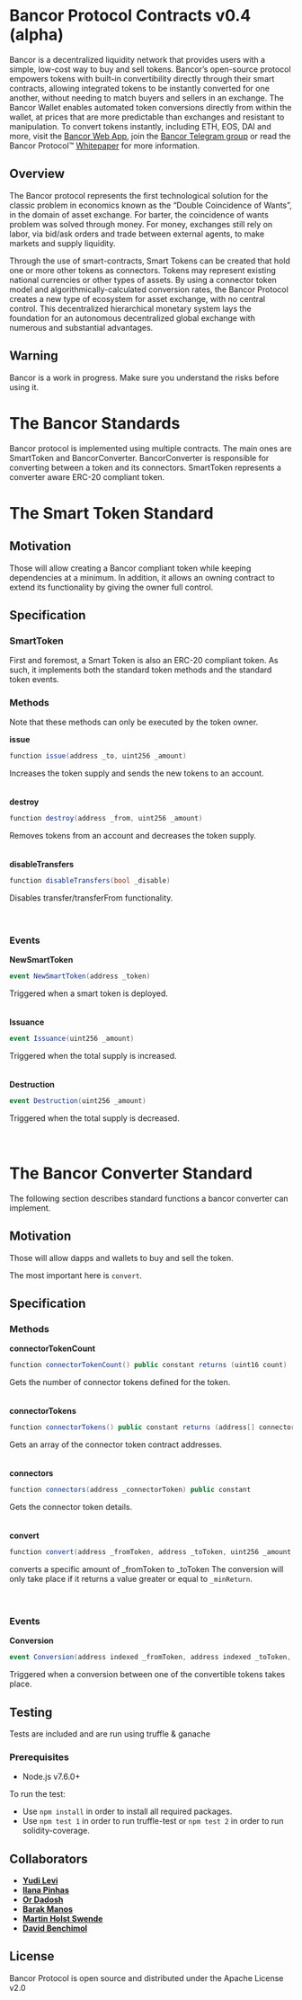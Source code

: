 ﻿# Bancor Protocol Contracts v0.4 (alpha)

Bancor is a decentralized liquidity network that provides users with a simple, low-cost way to buy and sell tokens. Bancor’s open-source protocol empowers tokens with built-in convertibility directly through their smart contracts, allowing integrated tokens to be instantly converted for one another, without needing to match buyers and sellers in an exchange. The Bancor Wallet enables automated token conversions directly from within the wallet, at prices that are more predictable than exchanges and resistant to manipulation. To convert tokens instantly, including ETH, EOS, DAI and more, visit the [Bancor Web App](https://www.bancor.network/communities/5a780b3a287443a5cdea2477?utm_source=social&utm_medium=github&utm_content=readme), join the [Bancor Telegram group](https://t.me/bancor) or read the Bancor Protocol™ [Whitepaper](https://www.bancor.network/whitepaper) for more information.

## Overview
The Bancor protocol represents the first technological solution for the classic problem in economics known as the “Double Coincidence of Wants”, in the domain of asset exchange. For barter, the coincidence of wants problem was solved through money. For money, exchanges still rely on labor, via bid/ask orders and trade between external agents, to make markets and supply liquidity. 

Through the use of smart-contracts, Smart Tokens can be created that hold one or more other tokens as connectors. Tokens may represent existing national currencies or other types of assets. By using a connector token model and algorithmically-calculated conversion rates, the Bancor Protocol creates a new type of ecosystem for asset exchange, with no central control. This decentralized hierarchical monetary system lays the foundation for an autonomous decentralized global exchange with numerous and substantial advantages.

## Warning

Bancor is a work in progress. Make sure you understand the risks before using it.

# The Bancor Standards

Bancor protocol is implemented using multiple contracts. The main ones are SmartToken and BancorConverter.
BancorConverter is responsible for converting between a token and its connectors.
SmartToken represents a converter aware ERC-20 compliant token.

# The Smart Token Standard

## Motivation

Those will allow creating a Bancor compliant token while keeping dependencies at a minimum.
In addition, it allows an owning contract to extend its functionality by giving the owner full control.

## Specification

### SmartToken

First and foremost, a Smart Token is also an ERC-20 compliant token.
As such, it implements both the standard token methods and the standard token events.

### Methods

Note that these methods can only be executed by the token owner.

**issue**
```cs
function issue(address _to, uint256 _amount)
```
Increases the token supply and sends the new tokens to an account.
<br>
<br>
<br>
**destroy**
```cs
function destroy(address _from, uint256 _amount)
```
Removes tokens from an account and decreases the token supply.
<br>
<br>
<br>
**disableTransfers**
```cs
function disableTransfers(bool _disable)
```
Disables transfer/transferFrom functionality.
<br>
<br>
<br>
### Events

**NewSmartToken**
```cs
event NewSmartToken(address _token)
```
Triggered when a smart token is deployed.
<br>
<br>
<br>
**Issuance**
```cs
event Issuance(uint256 _amount)
```
Triggered when the total supply is increased.
<br>
<br>
<br>
**Destruction**
```cs
event Destruction(uint256 _amount)
```
Triggered when the total supply is decreased.
<br>
<br>
<br>

# The Bancor Converter Standard

The following section describes standard functions a bancor converter can implement.

## Motivation

Those will allow dapps and wallets to buy and sell the token.

The most important here is `convert`.

## Specification

### Methods

**connectorTokenCount**
```cs
function connectorTokenCount() public constant returns (uint16 count)
```
Gets the number of connector tokens defined for the token.
<br>
<br>
<br>
**connectorTokens**
```cs
function connectorTokens() public constant returns (address[] connectorTokens)
```
Gets an array of the connector token contract addresses.
<br>
<br>
<br>
**connectors**
```cs
function connectors(address _connectorToken) public constant
```
Gets the connector token details.
<br>
<br>
<br>
**convert**
```cs
function convert(address _fromToken, address _toToken, uint256 _amount, uint256 _minReturn)
```
converts a specific amount of _fromToken to _toToken
The conversion will only take place if it returns a value greater or equal to `_minReturn`.
<br>
<br>
<br>

### Events

**Conversion**
```cs
event Conversion(address indexed _fromToken, address indexed _toToken, address indexed _trader, uint256 _amount, uint256 _return, uint256 _currentPriceN, uint256 _currentPriceD);
```
Triggered when a conversion between one of the convertible tokens takes place.

## Testing
Tests are included and are run using truffle & ganache

### Prerequisites
* Node.js v7.6.0+

To run the test:
- Use `npm install` in order to install all required packages.
- Use `npm test 1` in order to run truffle-test or `npm test 2` in order to run solidity-coverage.

## Collaborators

* **[Yudi Levi](https://github.com/yudilevi)**
* **[Ilana Pinhas](https://github.com/ilanapi)**
* **[Or Dadosh](https://github.com/ordd)**
* **[Barak Manos](https://github.com/barakman)**
* **[Martin Holst Swende](https://github.com/holiman)**
* **[David Benchimol](https://github.com/davidbancor)**


## License

Bancor Protocol is open source and distributed under the Apache License v2.0
